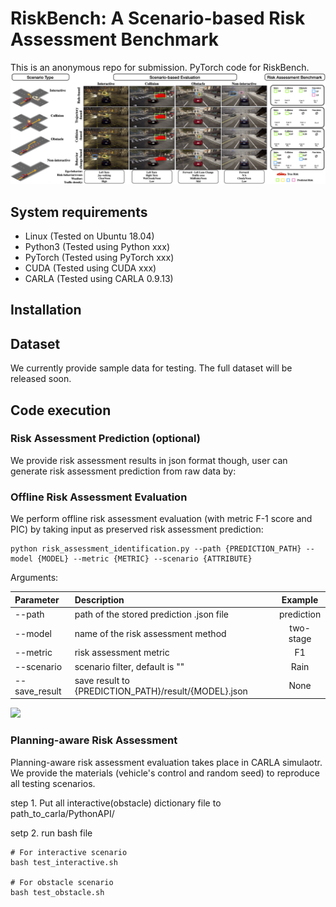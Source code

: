 # RiskBench: A Scenario-based Risk Assessment Benchmark
This is an anonymous repo for submission.
PyTorch code for RiskBench.
![RiskBench](images/teaser2.png)

## System requirements
- Linux (Tested on Ubuntu 18.04)
- Python3 (Tested using Python xxx)
- PyTorch (Tested using PyTorch xxx)
- CUDA (Tested using CUDA xxx)
- CARLA (Tested using CARLA 0.9.13)

## Installation

## Dataset
We currently provide sample data for testing. The full dataset will be released soon.

## Code execution

### Risk Assessment Prediction (optional)
We provide risk assessment results in json format though, user can generate risk assessment prediction from raw data by:

### Offline Risk Assessment Evaluation
We perform offline risk assessment evaluation (with metric F-1 score and PIC) by taking input as preserved risk assessment prediction:
```
python risk_assessment_identification.py --path {PREDICTION_PATH} --model {MODEL} --metric {METRIC} --scenario {ATTRIBUTE}
```

Arguments: 

| Parameter     | Description                                          |  Example   |
| :------------ | :--------------------------------------------------- | :--------: |
| --path        | path of the stored prediction .json file             | prediction |
| --model       | name of the risk assessment method                   | two-stage  |
| --metric      | risk assessment metric                               |     F1     |
| --scenario    | scenario filter, default is ""                       |    Rain    |
| --save_result | save result to {PREDICTION_PATH}/result/{MODEL}.json |    None    |

![](https://media.giphy.com/media/eQs5EoHshenSJSYmgD/giphy.gif)
### Planning-aware Risk Assessment
Planning-aware risk assessment evaluation takes place in CARLA simulaotr. We provide the materials (vehicle's control and random seed) to reproduce all testing scenarios.

step 1. Put all interactive(obstacle) dictionary file to path_to_carla/PythonAPI/

setp 2. run bash file 
```
# For interactive scenario
bash test_interactive.sh

# For obstacle scenario
bash test_obstacle.sh
```
